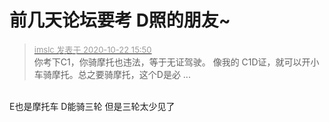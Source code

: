 # 前几天论坛要考 D照的朋友~


<div class="quote"><blockquote><font size="2"><a href="https://www.hostloc.com/forum.php?mod=redirect&amp;goto=findpost&amp;pid=9336343&amp;ptid=757181" target="_blank"><font color="#999999">imslc 发表于 2020-10-22 15:50</font></a></font><br />
你考下C1，你骑摩托也违法，等于无证驾驶。 像我的 C1D证，就可以开小车骑摩托。总之要骑摩托，这个D是必 ...</blockquote></div><br />
E也是摩托车 D能骑三轮 但是三轮太少见了
